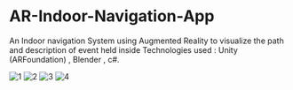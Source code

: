 # AR-Indoor-Navigation-App
An Indoor navigation System using Augmented Reality to visualize the path and description of event held inside
Technologies used : Unity (ARFoundation) , Blender , c#.

![1](https://user-images.githubusercontent.com/63348066/173362901-d501e32f-a203-4a3c-bd6d-80648b2f8c6d.png)
![2](https://user-images.githubusercontent.com/63348066/173362910-72e187fb-5232-45b1-952b-344cd399c734.png)
![3](https://user-images.githubusercontent.com/63348066/173362918-fb333281-76f5-4203-8aa6-ae2a25949642.png)
![4](https://user-images.githubusercontent.com/63348066/173362940-5ea3d96d-118f-442d-9fce-b847cca8fd1b.png)
